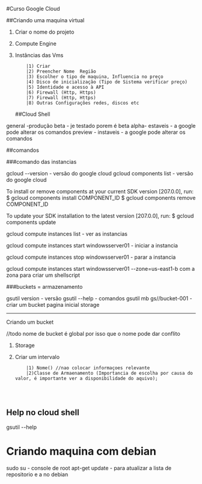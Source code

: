 #Curso Google Cloud

##Criando uma maquina virtual

1) Criar o nome do projeto
2) Compute Engine 
3) Instâncias das Vms
    ```
        |1) Criar
        |2) Preencher Nome  Região 
        |3) Escolher o tipo de maquina, Influencia no preço 
        |4) Disco de inicialização (Tipo de Sistema verificar preço)
        |5) Identidade e acesso à API
        |6) Firewall (Http, Https)
        |7) Firewall (Http, Https)
        |8) Outras Configurações redes, discos etc
    ```

    ##Cloud Shell

general -produção
beta - je testado porem é beta
alpha- estaveis - a google pode alterar os comandos
preview - instaveis - a google pode alterar os comandos

##comandos

###comando das instancias

gcloud --version - versão do google cloud
gcloud components list - versão do google cloud

To install or remove components at your current SDK version [207.0.0], run:
  $ gcloud components install COMPONENT_ID
  $ gcloud components remove COMPONENT_ID

To update your SDK installation to the latest version [207.0.0], run:
  $ gcloud components update


gcloud compute instances list - ver as instancias 

gcloud compute instances start windowsserver01 - iniciar a instancia


gcloud compute instances stop windowsserver01 - parar a instancia

gcloud compute instances start windowsserver01 --zone=us-east1-b com a zona para criar um shellscript

###buckets = armazenamento


gsutil version - versão
gsutil --help - comandos
gsutil mb gs//bucket-001 - criar um bucket
pagina inicial storage


----------------------------------------------
 Criando um bucket

 //todo nome de bucket é global por isso que o nome pode dar conflito 

1) Storage
2) Criar um intervalo 

    ```
        |1) Nome() //nao colocar informaçoes relevante
        |2)Classe de Armaenamento (Importancia de escolha por causa do valor, é importante ver a disponibilidade do aquivo);


         

    ```
 ## Help no cloud shell

 gsutil --help


 # Criando maquina com debian

 sudo su - console de root
 apt-get update - para atualizar a lista de repositorio e a no debian
